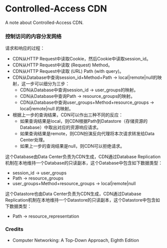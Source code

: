 # Controlled-Access CDN
A note about Controlled-Access CDN.

### 控制访问的内容分发网络

请求和响应的过程：
- CDN从HTTP Request中读取Cookie，然后Cookie中读取session_id。
- CDN从HTTP Request中读取 (Request) Method。
- CDN从HTTP Request中读取 (URL) Path (with query)。
- CDN从Database中查询session_id+Method+Path -> local|remote|null的映射，这一步可以细分为三步：
  - CDN从Database中查询session_id -> user_groups的映射。
  - CDN从Database中查询Path -> resource_groups的映射。
  - CDN从Database中查询user_groups+Method+resource_groups -> local|remote|null 的映射。
- 根据上一步的查询结果，CDN可以作出三种不同的反应：
  - 如果查询结果是local，则CDN根据Path到Datastore（存储资源的Database）中取出对应的资源响应请求。
  - 如果查询结果是remote，则CDN扮演反向代理将本次请求转发给Data Center处理。
  - 如果上一步的查询结果是null，则CDN可以拒绝请求。

这个Database由Data Center负责为CDN生成，CDN通过Database Replication机制在本地维持一个Database的只读副本，这个Database中包含如下数据类型：
- session_id -> user_groups
- Path -> resource_groups
- user_groups+Method+resource_groups -> local|remote|null

这个Datastore也由Data Center负责为CDN生成，CDN通过Database Replication机制在本地维持一个Datastore的只读副本，这个Datastore中包含如下数据类型：
- Path -> resource_representation

### Credits
- Computer Networking: A Top-Down Approach, Eighth Edition
